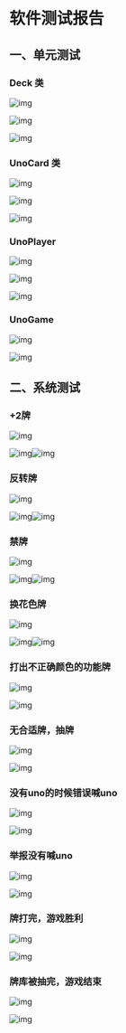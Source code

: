 # 软件测试报告

## 一、单元测试

### Deck 类

![img](file:///C:\Users\lenovo\AppData\Local\Temp\ksohtml10224\wps1.jpg) 

![img](file:///C:\Users\lenovo\AppData\Local\Temp\ksohtml10224\wps2.jpg) 

![img](file:///C:\Users\lenovo\AppData\Local\Temp\ksohtml10224\wps3.jpg) 

 

 

### UnoCard 类

![img](file:///C:\Users\lenovo\AppData\Local\Temp\ksohtml10224\wps4.jpg) 

![img](file:///C:\Users\lenovo\AppData\Local\Temp\ksohtml10224\wps5.jpg) 

![img](file:///C:\Users\lenovo\AppData\Local\Temp\ksohtml10224\wps6.jpg) 

### UnoPlayer

![img](file:///C:\Users\lenovo\AppData\Local\Temp\ksohtml10224\wps7.jpg) 

![img](file:///C:\Users\lenovo\AppData\Local\Temp\ksohtml10224\wps8.jpg) 

![img](file:///C:\Users\lenovo\AppData\Local\Temp\ksohtml10224\wps9.jpg) 

### UnoGame

![img](file:///C:\Users\lenovo\AppData\Local\Temp\ksohtml10224\wps10.jpg) 

![img](file:///C:\Users\lenovo\AppData\Local\Temp\ksohtml10224\wps11.jpg) 

## 二、系统测试

 ### +2牌 

![img](file:///C:\Users\lenovo\AppData\Local\Temp\ksohtml10224\wps12.jpg) 

![img](file:///C:\Users\lenovo\AppData\Local\Temp\ksohtml10224\wps13.jpg)![img](file:///C:\Users\lenovo\AppData\Local\Temp\ksohtml10224\wps14.jpg) 

 

### 反转牌

![img](file:///C:\Users\lenovo\AppData\Local\Temp\ksohtml10224\wps15.jpg) 

![img](file:///C:\Users\lenovo\AppData\Local\Temp\ksohtml10224\wps16.jpg)![img](file:///C:\Users\lenovo\AppData\Local\Temp\ksohtml10224\wps17.jpg) 

 



 

### 禁牌

![img](file:///C:\Users\lenovo\AppData\Local\Temp\ksohtml10224\wps18.jpg) 

![img](file:///C:\Users\lenovo\AppData\Local\Temp\ksohtml10224\wps19.jpg)![img](file:///C:\Users\lenovo\AppData\Local\Temp\ksohtml10224\wps20.jpg) 

 

 

 

 

 

 

### 换花色牌

![img](file:///C:\Users\lenovo\AppData\Local\Temp\ksohtml10224\wps21.jpg) 

![img](file:///C:\Users\lenovo\AppData\Local\Temp\ksohtml10224\wps22.jpg)![img](file:///C:\Users\lenovo\AppData\Local\Temp\ksohtml10224\wps23.jpg) 

 

 

 

### 打出不正确颜色的功能牌

![img](file:///C:\Users\lenovo\AppData\Local\Temp\ksohtml10224\wps24.jpg) 

![img](file:///C:\Users\lenovo\AppData\Local\Temp\ksohtml10224\wps25.jpg) 

 

### 无合适牌，抽牌

![img](file:///C:\Users\lenovo\AppData\Local\Temp\ksohtml10224\wps26.jpg) 

![img](file:///C:\Users\lenovo\AppData\Local\Temp\ksohtml10224\wps27.jpg) 

### 没有uno的时候错误喊uno

![img](file:///C:\Users\lenovo\AppData\Local\Temp\ksohtml10224\wps28.jpg) 

![img](file:///C:\Users\lenovo\AppData\Local\Temp\ksohtml10224\wps29.jpg) 

 

### 举报没有喊uno

![img](file:///C:\Users\lenovo\AppData\Local\Temp\ksohtml10224\wps30.jpg) 

![img](file:///C:\Users\lenovo\AppData\Local\Temp\ksohtml10224\wps31.jpg) 

### 牌打完，游戏胜利

![img](file:///C:\Users\lenovo\AppData\Local\Temp\ksohtml10224\wps32.jpg) 

 

![img](file:///C:\Users\lenovo\AppData\Local\Temp\ksohtml10224\wps33.jpg) 

 



### 牌库被抽完，游戏结束

![img](file:///C:\Users\lenovo\AppData\Local\Temp\ksohtml10224\wps34.jpg) 

![img](file:///C:\Users\lenovo\AppData\Local\Temp\ksohtml10224\wps35.jpg) 